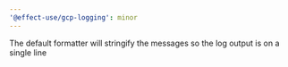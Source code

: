 ```yaml
---
'@effect-use/gcp-logging': minor
---
```


The default formatter will stringify the messages so the log output is on a single line
